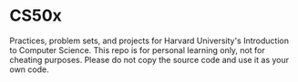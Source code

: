 # CS50x
Practices, problem sets, and projects for Harvard University's Introduction to Computer Science.
This repo is for personal learning only, not for cheating purposes. Please do not copy the source code and use it as your own code.
